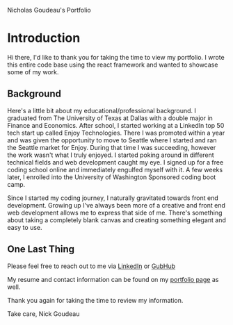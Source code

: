 Nicholas Goudeau's Portfolio

# Introduction

Hi there, I'd like to thank you for taking the time to view my portfolio. I wrote this entire code base using the react framework and wanted to showcase some of my work. 

## Background

Here's a little bit about my educational/professional background. I graduated from The University of Texas at Dallas with a double major in Finance and Economics. After school, I started working at a LinkedIn top 50 tech start up called Enjoy Technologies. There I was promoted within a year and was given the opportunity to move to Seattle where I started and ran the Seattle market for Enjoy. During that time I was succeeding, however the work wasn't what I truly enjoyed. I started poking around in different technical fields and web development caught my eye. I signed up for a free coding school online and immediately engulfed myself with it. A few weeks later, I enrolled into the University of Washington Sponsored coding boot camp. 

Since I started my coding journey, I naturally gravitated towards front end development. Growing up I've always been more of a creative and front end web development allows me to express that side of me. There's something about taking a completely blank canvas and creating something elegant and easy to use. 

## One Last Thing

Please feel free to reach out to me via [LinkedIn](https://www.linkedin.com/in/nicholasgoudeau/) or [GubHub](https://github.com/ngoudeau2012)

My resume and contact information can be found on my [portfolio page](https://ngoudeau2012.github.io/react-portfolio/) as well.

Thank you again for taking the time to review my information.

Take care,
Nick Goudeau

